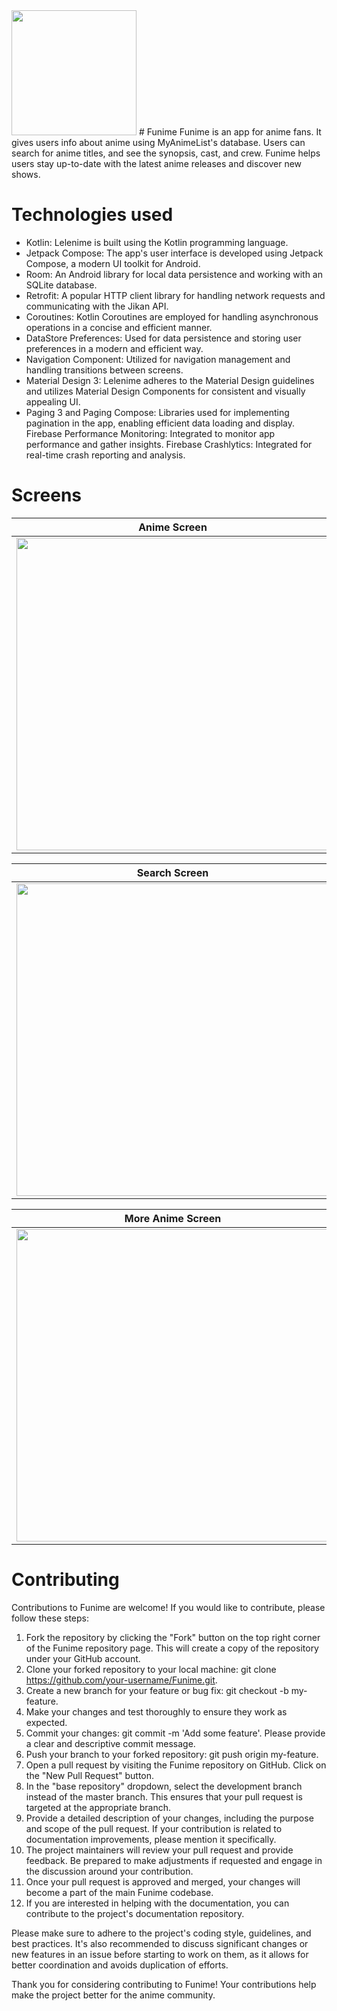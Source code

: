 
<img src="https://github.com/prasannakumarboddeda02/Funime/assets/112362123/64e423e6-7f53-4484-addc-c8ee96434da6" height="200">
# Funime
Funime is an app for anime fans. It gives users info about anime using MyAnimeList's database. Users can search for anime titles, and see the synopsis, cast, and crew. Funime helps users stay up-to-date with the latest anime releases and discover new shows.

# Technologies used
* Kotlin: Lelenime is built using the Kotlin programming language.
* Jetpack Compose: The app's user interface is developed using Jetpack Compose, a modern UI toolkit for Android.
* Room: An Android library for local data persistence and working with an SQLite database.
* Retrofit: A popular HTTP client library for handling network requests and communicating with the Jikan API.
* Coroutines: Kotlin Coroutines are employed for handling asynchronous operations in a concise and efficient manner.
* DataStore Preferences: Used for data persistence and storing user preferences in a modern and efficient way.
* Navigation Component: Utilized for navigation management and handling transitions between screens.
* Material Design 3: Lelenime adheres to the Material Design guidelines and utilizes Material Design Components for consistent and visually appealing UI.
* Paging 3 and Paging Compose: Libraries used for implementing pagination in the app, enabling efficient data loading and display.
Firebase Performance Monitoring: Integrated to monitor app performance and gather insights.
Firebase Crashlytics: Integrated for real-time crash reporting and analysis.

# Screens

| Anime Screen | Manga Screen | Favourites Screen |
| ------------ | ------------ | ----------------- |
|<img src="https://github.com/prasannakumarboddeda02/Funime/assets/112362123/1c3c4b0e-2037-4739-a5a7-d711fed79cd3" height="500">|<img src="https://github.com/prasannakumarboddeda02/Funime/assets/112362123/e62fdb03-b97b-4093-b6a0-0fb6dd71bb94" height="500">|<img src="https://github.com/prasannakumarboddeda02/Funime/assets/112362123/349dedcf-d5a6-4593-bc90-a9af9256da2a" height="500">|

| Search Screen | Anime Detail Screen | Settings Screen |
| ------------ | ------------ | ----------------- |
|<img src="https://github.com/prasannakumarboddeda02/Funime/assets/112362123/a50e20cb-fa5e-4049-b53f-cd81e657b0d4" height="500">|<img src="https://github.com/prasannakumarboddeda02/Funime/assets/112362123/7f1211ca-a4c7-42d3-a3be-ccc3284087c9" height="500">|<img src="https://github.com/prasannakumarboddeda02/Funime/assets/112362123/fb6ebe2a-a415-4fcb-a448-1c2fa389bff2" height="500">|

| More Anime Screen |
| ------------ |
|<img src="https://github.com/prasannakumarboddeda02/Funime/assets/112362123/f4ae67a5-4181-4773-88e2-8c2fc69ee158" height="500">|
# Contributing
Contributions to Funime are welcome! If you would like to contribute, please follow these steps:

1. Fork the repository by clicking the "Fork" button on the top right corner of the Funime repository page. This will create a copy of the repository under your GitHub account.
2. Clone your forked repository to your local machine: git clone https://github.com/your-username/Funime.git.
3. Create a new branch for your feature or bug fix: git checkout -b my-feature.
4. Make your changes and test thoroughly to ensure they work as expected.
5. Commit your changes: git commit -m 'Add some feature'. Please provide a clear and descriptive commit message.
6. Push your branch to your forked repository: git push origin my-feature.
7. Open a pull request by visiting the Funime repository on GitHub. Click on the "New Pull Request" button.
8. In the "base repository" dropdown, select the development branch instead of the master branch. This ensures that your pull request is targeted at the appropriate branch.
9. Provide a detailed description of your changes, including the purpose and scope of the pull request. If your contribution is related to documentation improvements, please mention it specifically.
10. The project maintainers will review your pull request and provide feedback. Be prepared to make adjustments if requested and engage in the discussion around your contribution.
11. Once your pull request is approved and merged, your changes will become a part of the main Funime codebase.
12. If you are interested in helping with the documentation, you can contribute to the project's documentation repository.

Please make sure to adhere to the project's coding style, guidelines, and best practices. It's also recommended to discuss significant changes or new features in an issue before starting to work on them, as it allows for better coordination and avoids duplication of efforts.

Thank you for considering contributing to Funime! Your contributions help make the project better for the anime community.


